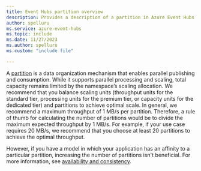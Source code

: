 ```yaml
---
title: Event Hubs partition overview
description: Provides a description of a partition in Azure Event Hubs. 
author: spelluru
ms.service: azure-event-hubs
ms.topic: include
ms.date: 11/27/2023
ms.author: spelluru
ms.custom: "include file"

---
```


A [partition](../event-hubs-features.md#partitions) is a data organization mechanism that enables parallel publishing and consumption. While it supports parallel processing and scaling, total capacity remains limited by the namespace’s scaling allocation. We recommend that you balance scaling units (throughput units for the standard tier, processing units for the premium tier, or capacity units for the dedicated tier) and partitions to achieve optimal scale. In general, we recommend a maximum throughput of 1 MB/s per partition. Therefore, a rule of thumb for calculating the number of partitions would be to divide the maximum expected throughput by 1 MB/s. For example, if your use case requires 20 MB/s, we recommend that you choose at least 20 partitions to achieve the optimal throughput.                             

However, if you have a model in which your application has an affinity to a particular partition, increasing the number of partitions isn't beneficial. For more information, see [availability and consistency](../event-hubs-availability-and-consistency.md).
